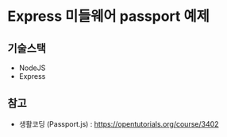 # Express 미들웨어 passport 예제
## 기술스택
- NodeJS
- Express
## 참고
- 생활코딩 (Passport.js) : https://opentutorials.org/course/3402
